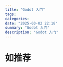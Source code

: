 ```yaml
---
title: "Godot 入门"
tags: 
categories: 
date: "2025-03-02 22:18"
summary: "Godot 入门"
description: "Godot 入门"
---
```


# 如推荐